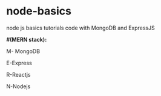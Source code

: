 # node-basics

node js basics tutorials code with MongoDB and ExpressJS

**#(MERN stack):**

M- MongoDB

E-Express

R-Reactjs

N-Nodejs

